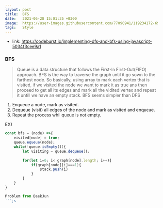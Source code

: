 ```yaml
---
layout: post
title:  BFS
date:   2021-06-28 15:01:35 +0300
image:  https://user-images.githubusercontent.com/77090941/119234172-69717180-bb67-11eb-8acc-f687aa97de80.jpg
tags:   Style
---
```

* link: https://codeburst.io/implementing-dfs-and-bfs-using-javascript-5034f3cee9a1
### BFS
> Queue is a data structure that follows the First-In First-Out(FIFO) approach. 
>  BFS is the way to traverse the graph until it go sown to the farthest node. So basically, using array to mark each vertex that is visited, 
> if we visited the node we want to mark it as true ans then proceed to get all its edges and mark all the vidited vertex
> and repeat it untill we have an empty stack. BFS seems simpler than DFS

1. Enqueue a node, mark as visited.
2. Dequeue (visit) all edges of the node and mark as visited and enqueue.
3. Repeat the process whil queue is not empty.

EX)
```js
const bfs = (node) =>{
    visited[node] = true;
    queue.equeue(node);
    while(!queue.isEmpty()){
        let visiting = queue.dequeue();
        
        for(let i=0; i< graph[node].length; i++){
            if(graph[node][i]===1){
                stack.push(i)
            }
        }
    }
}

Problem from BaekJun
```js
```





```  